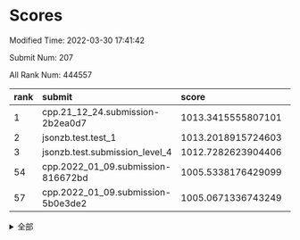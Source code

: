 # Scores

Modified Time: 2022-03-30 17:41:42

Submit Num: 207

All Rank Num: 444557

| rank |               submit               |       score        |       sigma        | pk_num |
| :--- | :--------------------------------- | :----------------- | :----------------- | :----- |
| 1    | cpp.21_12_24.submission-2b2ea0d7   | 1013.3415555807101 | 0.8077922682838274 | 8588   |
| 2    | jsonzb.test.test_1                 | 1013.2018915724603 | 0.8236225746075143 | 8589   |
| 3    | jsonzb.test.submission_level_4     | 1012.7282623904406 | 0.8291891722741226 | 8592   |
| 54   | cpp.2022_01_09.submission-816672bd | 1005.5338176429099 | 0.7249647547639371 | 8591   |
| 57   | cpp.2022_01_09.submission-5b0e3de2 | 1005.0671336743249 | 0.7120873727053177 | 8591   |


<details>
<summary>全部</summary>

| rank |                 submit                 |       score        |       sigma        | pk_num |
| :--- | :------------------------------------- | :----------------- | :----------------- | :----- |
| 1    | cpp.21_12_24.submission-2b2ea0d7       | 1013.3415555807101 | 0.8077922682838274 | 8588   |
| 2    | jsonzb.test.test_1                     | 1013.2018915724603 | 0.8236225746075143 | 8589   |
| 3    | jsonzb.test.submission_level_4         | 1012.7282623904406 | 0.8291891722741226 | 8592   |
| 4    | gobigger.level_3.submission_level_3_17 | 1011.263559990201  | 0.7625910249556186 | 8588   |
| 5    | gobigger.level_3.submission_level_3_15 | 1011.2408707460813 | 0.7584193238647859 | 8594   |
| 6    | gobigger.level_3.submission_level_3_33 | 1011.2406296393018 | 0.7748407473631445 | 8594   |
| 7    | gobigger.level_3.submission_level_3_11 | 1011.1056350331925 | 0.7647802000947018 | 8591   |
| 8    | gobigger.level_3.submission_level_3_25 | 1011.0245566213185 | 0.782193371496912  | 8588   |
| 9    | gobigger.level_3.submission_level_3_13 | 1010.9703599528103 | 0.7905263957762695 | 8589   |
| 10   | gobigger.level_3.submission_level_3_4  | 1010.9581022939658 | 0.765776356305511  | 8592   |
| 11   | gobigger.level_3.submission_level_3_5  | 1010.9456064683961 | 0.7612831830134269 | 8590   |
| 12   | gobigger.level_3.submission_level_3_29 | 1010.9003102440272 | 0.7488996408190323 | 8591   |
| 13   | gobigger.level_3.submission_level_3_39 | 1010.7441026234503 | 0.7718298983969316 | 8591   |
| 14   | gobigger.level_3.submission_level_3_22 | 1010.6996862576144 | 0.7824077234912503 | 8587   |
| 15   | gobigger.level_3.submission_level_3_8  | 1010.5937663279008 | 0.7568141927000092 | 8592   |
| 16   | gobigger.level_3.submission_level_3_0  | 1010.5247707489772 | 0.7902648270580523 | 8589   |
| 17   | gobigger.level_3.submission_level_3_36 | 1010.3361587383241 | 0.7682509864090038 | 8592   |
| 18   | gobigger.level_3.submission_level_3_41 | 1010.325278633696  | 0.7651294258520086 | 8596   |
| 19   | gobigger.level_3.submission_level_3_18 | 1010.302823434802  | 0.7691199904150818 | 8596   |
| 20   | gobigger.level_3.submission_level_3_32 | 1010.2513603506392 | 0.7732350449202684 | 8592   |
| 21   | gobigger.level_3.submission_level_3_40 | 1010.2481536874524 | 0.7935732941799554 | 8590   |
| 22   | gobigger.level_3.submission_level_3_35 | 1010.2332494580079 | 0.7715458259231243 | 8588   |
| 23   | gobigger.level_3.submission_level_3_44 | 1010.0919005909105 | 0.7621458395539886 | 8588   |
| 24   | gobigger.level_3.submission_level_3_31 | 1010.0874308839576 | 0.7600931832881938 | 8585   |
| 25   | gobigger.level_3.submission_level_3_2  | 1010.0578018031138 | 0.762733531606756  | 8586   |
| 26   | gobigger.level_3.submission_level_3_24 | 1010.0126896550107 | 0.7622826213981703 | 8588   |
| 27   | gobigger.level_3.submission_level_3_20 | 1009.9171067133577 | 0.7588867574892005 | 8587   |
| 28   | gobigger.level_3.submission_level_3_12 | 1009.8607321242921 | 0.7459544812957453 | 8589   |
| 29   | gobigger.level_3.submission_level_3_3  | 1009.8562374776573 | 0.7691767484074662 | 8590   |
| 30   | gobigger.level_3.submission_level_3_47 | 1009.7474506745511 | 0.7485150830700974 | 8587   |
| 31   | gobigger.level_3.submission_level_3_6  | 1009.7400466092822 | 0.7494047463519575 | 8585   |
| 32   | gobigger.level_3.submission_level_3_7  | 1009.6949034434429 | 0.7620769451233788 | 8589   |
| 33   | gobigger.level_3.submission_level_3_26 | 1009.5509418182472 | 0.7573361351240837 | 8594   |
| 34   | gobigger.level_3.submission_level_3_28 | 1009.5386974860265 | 0.7643805206232509 | 8588   |
| 35   | gobigger.level_3.submission_level_3_43 | 1009.5170568200821 | 0.745402190632434  | 8591   |
| 36   | gobigger.level_3.submission_level_3_38 | 1009.4995767799446 | 0.7630583865771652 | 8594   |
| 37   | gobigger.level_3.submission_level_3_49 | 1009.4801543388998 | 0.7303673178531834 | 8591   |
| 38   | gobigger.level_3.submission_level_3_42 | 1009.3589829096032 | 0.7592341104963375 | 8588   |
| 39   | gobigger.level_3.submission_level_3_37 | 1009.3114624703335 | 0.7383825995407324 | 8591   |
| 40   | gobigger.level_3.submission_level_3_19 | 1009.2689216456117 | 0.7458868779544384 | 8589   |
| 41   | gobigger.level_3.submission_level_3_14 | 1009.2481440988348 | 0.7541570698551826 | 8591   |
| 42   | gobigger.level_3.submission_level_3_10 | 1009.2416104597137 | 0.7510824099008983 | 8593   |
| 43   | gobigger.level_3.submission_level_3_21 | 1009.1898014859103 | 0.7392511643032508 | 8589   |
| 44   | gobigger.level_3.submission_level_3_27 | 1008.9462862456213 | 0.7614675319224327 | 8593   |
| 45   | gobigger.level_3.submission_level_3_46 | 1008.9384618862172 | 0.7463457987009318 | 8591   |
| 46   | gobigger.level_3.submission_level_3_34 | 1008.8858882859232 | 0.7536919241246021 | 8592   |
| 47   | gobigger.level_3.submission_level_3_1  | 1008.8440157448292 | 0.7309435073776009 | 8588   |
| 48   | gobigger.level_3.submission_level_3_48 | 1008.8391301295185 | 0.72261499845543   | 8590   |
| 49   | gobigger.level_3.submission_level_3_9  | 1008.8282389135771 | 0.7650025346601278 | 8588   |
| 50   | gobigger.level_3.submission_level_3_23 | 1008.679348884021  | 0.7464880510448392 | 8592   |
| 51   | gobigger.level_3.submission_level_3_45 | 1008.2347555307858 | 0.7457461687478705 | 8591   |
| 52   | gobigger.level_3.submission_level_3_30 | 1008.2196231220182 | 0.7402137673352998 | 8592   |
| 53   | gobigger.level_3.submission_level_3_16 | 1008.1597946608808 | 0.7372457876550673 | 8585   |
| 54   | cpp.2022_01_09.submission-816672bd     | 1005.5338176429099 | 0.7249647547639371 | 8591   |
| 55   | gobigger.level_1.submission_level_1_31 | 1005.1584351710504 | 0.7161963735634553 | 8584   |
| 56   | gobigger.level_1.submission_level_1_8  | 1005.1560406957769 | 0.7294258775468715 | 8596   |
| 57   | cpp.2022_01_09.submission-5b0e3de2     | 1005.0671336743249 | 0.7120873727053177 | 8591   |
| 58   | gobigger.level_1.submission_level_1_27 | 1004.6078849124445 | 0.7205121247224038 | 8592   |
| 59   | gobigger.level_1.submission_level_1_5  | 1004.3324958288538 | 0.7209877254085327 | 8594   |
| 60   | gobigger.level_1.submission_level_1_34 | 1004.329538320649  | 0.7173043799780712 | 8587   |
| 61   | gobigger.level_1.submission_level_1_11 | 1004.2375350064881 | 0.7162612915727766 | 8586   |
| 62   | gobigger.level_1.submission_level_1_12 | 1004.2322294550654 | 0.7258532116526056 | 8592   |
| 63   | gobigger.level_1.submission_level_1_14 | 1004.1659256036342 | 0.7219216188036713 | 8594   |
| 64   | gobigger.level_1.submission_level_1_41 | 1004.1441990602875 | 0.721348024239315  | 8585   |
| 65   | gobigger.level_1.submission_level_1_20 | 1004.1271576949067 | 0.7201567951088588 | 8590   |
| 66   | gobigger.level_1.submission_level_1_32 | 1003.9470960562212 | 0.7085074109599898 | 8593   |
| 67   | gobigger.level_1.submission_level_1_15 | 1003.8981296979169 | 0.7151144815984796 | 8583   |
| 68   | gobigger.level_1.submission_level_1_29 | 1003.8423113512077 | 0.7134702546966515 | 8590   |
| 69   | gobigger.level_1.submission_level_1_28 | 1003.808302467187  | 0.71779441899024   | 8588   |
| 70   | gobigger.level_1.submission_level_1_37 | 1003.794900160574  | 0.7147875049069624 | 8595   |
| 71   | gobigger.level_1.submission_level_1_7  | 1003.7310986715236 | 0.7197889314951159 | 8591   |
| 72   | gobigger.level_1.submission_level_1_17 | 1003.7224947877872 | 0.7049158852251441 | 8591   |
| 73   | gobigger.level_1.submission_level_1_39 | 1003.684680881113  | 0.7178823118384277 | 8590   |
| 74   | gobigger.level_1.submission_level_1_9  | 1003.6497247268063 | 0.7251670571152197 | 8592   |
| 75   | gobigger.level_1.submission_level_1_23 | 1003.5787941285856 | 0.7103574591688747 | 8590   |
| 76   | gobigger.level_1.submission_level_1_43 | 1003.5513739920177 | 0.7107478690707639 | 8590   |
| 77   | gobigger.level_1.submission_level_1_48 | 1003.5255020308094 | 0.7143117979869643 | 8590   |
| 78   | gobigger.level_1.submission_level_1_1  | 1003.5211295800773 | 0.7170766388296793 | 8587   |
| 79   | gobigger.level_1.submission_level_1_16 | 1003.5188302095556 | 0.7173225864363583 | 8594   |
| 80   | gobigger.level_1.submission_level_1_26 | 1003.5032120101348 | 0.7101053952279682 | 8590   |
| 81   | gobigger.level_1.submission_level_1_0  | 1003.4860172744887 | 0.7280610623352483 | 8589   |
| 82   | gobigger.level_1.submission_level_1_30 | 1003.408994300408  | 0.7122683307998634 | 8593   |
| 83   | gobigger.level_1.submission_level_1_18 | 1003.2866030881765 | 0.7136988390842375 | 8593   |
| 84   | gobigger.level_1.submission_level_1_33 | 1003.2787344911725 | 0.7084127214909156 | 8590   |
| 85   | gobigger.level_1.submission_level_1_46 | 1003.2751546858848 | 0.7270319988383036 | 8586   |
| 86   | gobigger.level_1.submission_level_1_44 | 1003.1826351508648 | 0.7274379686826173 | 8588   |
| 87   | gobigger.level_1.submission_level_1_47 | 1003.0760734026773 | 0.7161783000551439 | 8593   |
| 88   | gobigger.level_1.submission_level_1_45 | 1002.9794833678023 | 0.7189956254236458 | 8590   |
| 89   | gobigger.level_1.submission_level_1_42 | 1002.8839529365304 | 0.7247237916596959 | 8591   |
| 90   | gobigger.level_1.submission_level_1_4  | 1002.8808037330607 | 0.7114697551759857 | 8593   |
| 91   | gobigger.level_1.submission_level_1_21 | 1002.8287792315099 | 0.717503154581401  | 8591   |
| 92   | gobigger.level_1.submission_level_1_22 | 1002.7490752180454 | 0.7212659292930984 | 8590   |
| 93   | gobigger.level_1.submission_level_1_36 | 1002.7167328061361 | 0.7166269395978465 | 8594   |
| 94   | gobigger.level_1.submission_level_1_24 | 1002.7146999343317 | 0.6997082418625397 | 8590   |
| 95   | gobigger.level_1.submission_level_1_13 | 1002.6403231524195 | 0.7163734647230783 | 8588   |
| 96   | gobigger.level_1.submission_level_1_38 | 1002.6031544158932 | 0.7183949186227874 | 8588   |
| 97   | gobigger.level_1.submission_level_1_40 | 1002.5674547867534 | 0.7220745274070312 | 8591   |
| 98   | gobigger.level_1.submission_level_1_19 | 1002.4396193796607 | 0.7119488050652629 | 8589   |
| 99   | gobigger.level_1.submission_level_1_49 | 1002.333065409709  | 0.7091815243008084 | 8591   |
| 100  | gobigger.level_1.submission_level_1_25 | 1002.330769288615  | 0.7221327213303451 | 8589   |
| 101  | gobigger.level_1.submission_level_1_10 | 1002.1683363006097 | 0.7103755802109724 | 8593   |
| 102  | gobigger.level_1.submission_level_1_2  | 1002.1616633057411 | 0.719606426216254  | 8593   |
| 103  | gobigger.level_1.submission_level_1_3  | 1002.136643704094  | 0.6992359564348034 | 8591   |
| 104  | gobigger.level_1.submission_level_1_35 | 1002.0949987987738 | 0.708261089099814  | 8590   |
| 105  | gobigger.level_1.submission_level_1_6  | 1001.5787954524586 | 0.7161826526438816 | 8591   |
| 106  | gobigger.random.submission_random_49   | 997.3554212387492  | 0.7056930873765836 | 8590   |
| 107  | gobigger.random.submission_random_31   | 997.3463248617654  | 0.7106485664721427 | 8593   |
| 108  | gobigger.random.submission_random_44   | 996.8749082670829  | 0.7182942797653443 | 8589   |
| 109  | gobigger.random.submission_random_12   | 996.8498570112802  | 0.7076870321489377 | 8587   |
| 110  | gobigger.random.submission_random_29   | 996.5317892996648  | 0.7023101036213664 | 8588   |
| 111  | gobigger.random.submission_random_15   | 996.5162557072244  | 0.7067238058177707 | 8588   |
| 112  | gobigger.random.submission_random_5    | 996.4882834763222  | 0.7072440561341261 | 8593   |
| 113  | gobigger.random.submission_random_26   | 996.4422632164354  | 0.7062809834728524 | 8588   |
| 114  | gobigger.random.submission_random_8    | 996.4039611993092  | 0.704557729539084  | 8589   |
| 115  | gobigger.random.submission_random_19   | 996.2889261710378  | 0.6986000757905587 | 8593   |
| 116  | gobigger.random.submission_random_9    | 996.2861192066576  | 0.7253362161114204 | 8591   |
| 117  | gobigger.random.submission_random_22   | 996.2710657777072  | 0.7079187867284317 | 8592   |
| 118  | gobigger.random.submission_random_7    | 996.2464182543071  | 0.7025988226057593 | 8593   |
| 119  | gobigger.random.submission_random_41   | 996.1870712584862  | 0.7025522407706339 | 8589   |
| 120  | gobigger.random.submission_random_0    | 996.1757220369983  | 0.7018165521429364 | 8590   |
| 121  | gobigger.random.submission_random_39   | 996.0812004811535  | 0.7089927276198804 | 8588   |
| 122  | gobigger.random.submission_random_24   | 996.0698703497935  | 0.7040052472760544 | 8589   |
| 123  | gobigger.random.submission_random_4    | 996.0621569019056  | 0.7153627519864574 | 8586   |
| 124  | gobigger.random.submission_random_10   | 996.0557140128542  | 0.7075367610522949 | 8591   |
| 125  | gobigger.random.submission_random_17   | 996.0303975237973  | 0.7127790344176418 | 8591   |
| 126  | gobigger.random.submission_random_32   | 996.0014793178824  | 0.7086569145484782 | 8591   |
| 127  | gobigger.random.submission_random_20   | 995.998171244627   | 0.7256537566102269 | 8591   |
| 128  | gobigger.random.submission_random_21   | 995.9309616960493  | 0.7245037265744235 | 8590   |
| 129  | gobigger.random.submission_random_34   | 995.9242019727573  | 0.7094795226961244 | 8594   |
| 130  | gobigger.random.submission_random_23   | 995.8949175455731  | 0.707471817348246  | 8593   |
| 131  | gobigger.random.submission_random_16   | 995.8062070053884  | 0.7151946811213562 | 8591   |
| 132  | gobigger.random.submission_random_18   | 995.7940185154926  | 0.7122081767349999 | 8589   |
| 133  | gobigger.random.submission_random_35   | 995.7594173082308  | 0.7079442453625386 | 8591   |
| 134  | gobigger.random.submission_random_47   | 995.7207276992349  | 0.7144450106613323 | 8588   |
| 135  | gobigger.random.submission_random_1    | 995.692785770314   | 0.7094988737781626 | 8593   |
| 136  | gobigger.random.submission_random_2    | 995.660947008637   | 0.7164797236638871 | 8593   |
| 137  | gobigger.random.submission_random_36   | 995.5962136564548  | 0.7177058080216393 | 8589   |
| 138  | gobigger.random.submission_random_6    | 995.5865006198643  | 0.7161664839376409 | 8591   |
| 139  | gobigger.random.submission_random_45   | 995.5277214333546  | 0.7037460518859268 | 8588   |
| 140  | gobigger.random.submission_random_46   | 995.4919359238443  | 0.7211021086694805 | 8592   |
| 141  | gobigger.random.submission_random_3    | 995.4653110065772  | 0.704056121246744  | 8591   |
| 142  | gobigger.random.submission_random_13   | 995.4469755495959  | 0.7081574531762297 | 8593   |
| 143  | gobigger.random.submission_random_30   | 995.4412696987463  | 0.7097278273112815 | 8592   |
| 144  | gobigger.random.submission_random_37   | 995.4394858516795  | 0.6995434270217338 | 8586   |
| 145  | gobigger.random.submission_random_25   | 995.3986055299065  | 0.7139373237211115 | 8590   |
| 146  | gobigger.random.submission_random_43   | 995.3250388032199  | 0.711061250472212  | 8587   |
| 147  | gobigger.random.submission_random_48   | 995.2548415685783  | 0.7105900536634921 | 8595   |
| 148  | gobigger.random.submission_random_38   | 995.2521886637159  | 0.7255679396157152 | 8589   |
| 149  | gobigger.random.submission_random_28   | 995.1336885893415  | 0.7012090334728626 | 8589   |
| 150  | gobigger.random.submission_random_42   | 995.0882740165034  | 0.7111116977295173 | 8591   |
| 151  | gobigger.random.submission_random_14   | 995.0559655979494  | 0.7109799346732931 | 8589   |
| 152  | gobigger.random.submission_random_11   | 995.0393254577565  | 0.7014152943814321 | 8591   |
| 153  | gobigger.random.submission_random_27   | 994.9974248967401  | 0.7083721931795842 | 8591   |
| 154  | gobigger.random.submission_random_33   | 994.9899630451021  | 0.7139125098614599 | 8596   |
| 155  | gobigger.random.submission_random_40   | 994.6482851516345  | 0.7236614426164354 | 8589   |
| 156  | gobigger.level_2.submission_level_2_13 | 994.5422867188081  | 0.7328032881242027 | 8592   |
| 157  | gobigger.level_2.submission_level_2_33 | 993.462795403072   | 0.7305679455566279 | 8591   |
| 158  | gobigger.level_2.submission_level_2_18 | 993.4221004786527  | 0.7490830737596837 | 8593   |
| 159  | gobigger.level_2.submission_level_2_31 | 993.3374098396146  | 0.7465445675069751 | 8591   |
| 160  | gobigger.level_2.submission_level_2_46 | 993.3126738232737  | 0.7346044513217974 | 8589   |
| 161  | gobigger.level_2.submission_level_2_47 | 993.1902202911241  | 0.742445651924839  | 8593   |
| 162  | gobigger.level_2.submission_level_2_24 | 993.1269765429475  | 0.7450355668118706 | 8594   |
| 163  | gobigger.level_2.submission_level_2_4  | 993.0645799378639  | 0.7385023582995885 | 8585   |
| 164  | gobigger.level_2.submission_level_2_23 | 992.9697503977454  | 0.7248841042861893 | 8593   |
| 165  | gobigger.level_2.submission_level_2_30 | 992.9389844508916  | 0.7367227775166098 | 8593   |
| 166  | gobigger.level_2.submission_level_2_25 | 992.9251695649675  | 0.7479463415037684 | 8592   |
| 167  | gobigger.level_2.submission_level_2_17 | 992.9220431736795  | 0.7390335881739716 | 8587   |
| 168  | gobigger.level_2.submission_level_2_42 | 992.9202721102499  | 0.7499925452572507 | 8593   |
| 169  | gobigger.level_2.submission_level_2_0  | 992.8922544372674  | 0.7363052742468246 | 8585   |
| 170  | gobigger.level_2.submission_level_2_29 | 992.8491293840896  | 0.7586486887401103 | 8591   |
| 171  | gobigger.level_2.submission_level_2_45 | 992.8460603011553  | 0.7408862586879699 | 8585   |
| 172  | gobigger.level_2.submission_level_2_44 | 992.83902927891    | 0.7261707178945389 | 8593   |
| 173  | gobigger.level_2.submission_level_2_38 | 992.8373875673536  | 0.7652949183893597 | 8593   |
| 174  | gobigger.level_2.submission_level_2_19 | 992.6299216936222  | 0.7405352232932964 | 8591   |
| 175  | gobigger.level_2.submission_level_2_8  | 992.6113477838579  | 0.7477005583585605 | 8591   |
| 176  | gobigger.level_2.submission_level_2_7  | 992.433330038536   | 0.7484339363054205 | 8588   |
| 177  | gobigger.level_2.submission_level_2_6  | 992.3625067808204  | 0.7457255048952627 | 8591   |
| 178  | gobigger.level_2.submission_level_2_34 | 992.3619846300849  | 0.7286618280448618 | 8588   |
| 179  | gobigger.level_2.submission_level_2_21 | 992.3558036038875  | 0.7454322715078736 | 8591   |
| 180  | gobigger.level_2.submission_level_2_5  | 992.3554285582496  | 0.7343869148182143 | 8590   |
| 181  | gobigger.level_2.submission_level_2_20 | 992.3227830593613  | 0.748157931963628  | 8591   |
| 182  | gobigger.level_2.submission_level_2_1  | 992.3046256894594  | 0.7425649573223475 | 8593   |
| 183  | gobigger.level_2.submission_level_2_28 | 992.2925238526777  | 0.7336032894988405 | 8591   |
| 184  | gobigger.level_2.submission_level_2_48 | 992.2564574845353  | 0.7435369464311004 | 8595   |
| 185  | gobigger.level_2.submission_level_2_41 | 992.2496390047178  | 0.7314979953101746 | 8592   |
| 186  | gobigger.level_2.submission_level_2_32 | 992.2350610911176  | 0.7447374650528797 | 8593   |
| 187  | gobigger.level_2.submission_level_2_9  | 992.147026751198   | 0.7315582185212726 | 8591   |
| 188  | gobigger.level_2.submission_level_2_35 | 992.1452546187559  | 0.7342229410109655 | 8594   |
| 189  | gobigger.level_2.submission_level_2_26 | 991.9951987808107  | 0.768064274719656  | 8589   |
| 190  | gobigger.level_2.submission_level_2_36 | 991.899566556203   | 0.7421556030580234 | 8590   |
| 191  | gobigger.level_2.submission_level_2_3  | 991.8926439969628  | 0.7739840717420197 | 8588   |
| 192  | gobigger.level_2.submission_level_2_43 | 991.8066018151409  | 0.7494986119285764 | 8592   |
| 193  | gobigger.level_2.submission_level_2_39 | 991.7297967475639  | 0.7564256691913324 | 8592   |
| 194  | gobigger.level_2.submission_level_2_12 | 991.7258211107924  | 0.7522108532037813 | 8590   |
| 195  | gobigger.level_2.submission_level_2_49 | 991.7248430967235  | 0.7415720235142301 | 8584   |
| 196  | gobigger.level_2.submission_level_2_16 | 991.6920759393656  | 0.7394280013325129 | 8595   |
| 197  | gobigger.level_2.submission_level_2_22 | 991.685073959529   | 0.7700816986487344 | 8592   |
| 198  | gobigger.level_2.submission_level_2_15 | 991.6295548247971  | 0.7392222321292716 | 8592   |
| 199  | gobigger.level_2.submission_level_2_27 | 991.4796517790927  | 0.749993689802809  | 8595   |
| 200  | gobigger.level_2.submission_level_2_2  | 991.3249224103167  | 0.7598401110183286 | 8591   |
| 201  | gobigger.level_2.submission_level_2_14 | 991.3005984746203  | 0.7650459322378779 | 8597   |
| 202  | gobigger.level_2.submission_level_2_10 | 991.2245508183745  | 0.7477760577817657 | 8596   |
| 203  | gobigger.level_2.submission_level_2_11 | 991.0403751824607  | 0.7622263864341742 | 8589   |
| 204  | gobigger.level_2.submission_level_2_40 | 991.0294426252248  | 0.7575050457715438 | 8590   |
| 205  | gobigger.level_2.submission_level_2_37 | 990.3336194852748  | 0.7697510323861496 | 8588   |
| 206  | gobigger.none.submission_none_1        | 977.3118511477063  | 1.4633178252411683 | 8589   |
| 207  | gobigger.none.submission_none_0        | 976.5693582759849  | 1.4087394891141445 | 8593   |

</details>